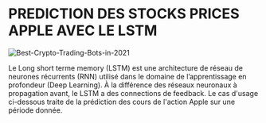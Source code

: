 # PREDICTION DES STOCKS PRICES APPLE AVEC LE LSTM

![Best-Crypto-Trading-Bots-in-2021](https://user-images.githubusercontent.com/101726242/164428368-092f9d08-f70d-4d8e-9d8d-34c5f9f2991b.jpg)


Le Long short terme memory (LSTM) est une architecture de réseau de neurones récurrents (RNN) utilisé dans le domaine de l’apprentissage en profondeur (Deep Learning). À la différence des réseaux neuronaux à propagation avant, le LSTM a des connections de feedback. Le cas d'usage ci-dessous traite de la prédiction des cours de l'action Apple sur une période donnée.
